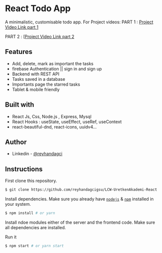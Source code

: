 # React Todo App

A minimalistic, customisable todo app.  For Project videos: 
PART 1 : [Project Video Link part 1 ](https://www.youtube.com/watch?v=SsQOdqC8OZg&list=PLnljDOquJIhHlnT11XXLtwwH8HehCpeJ5)

PART 2 : [[Project Video Link part 2](https://www.youtube.com/watch?v=usjh4ZtM1IY&t=1135s)

 

## Features

- Add, delete, mark as important the tasks
- firebase Authentication || sign in and sign up 
- Backend with REST API 
- Tasks saved in a database
- Importants page the starred tasks
- Tablet & mobile friendly

## Built with

- React Js, Css, Node.js , Express, Mysql 
- React Hooks : useState, useEffect, useRef, useContext
- react-beautiful-dnd, react-icons, uuidv4...


## Author

- Linkedin - [@reyhandagci](https://www.linkedin.com/in/reyhandagci/)


## Instructions

First clone this repository.
```bash
$ git clone https://github.com/reyhandagcigsu/LCW-UretkenAkademi-React.js-Bootcamp.git
```

Install dependencies. Make sure you already have [`nodejs`](https://nodejs.org/en/) & [`npm`](https://www.npmjs.com/) installed in your system.
```bash
$ npm install # or yarn
```
Install ndoe modules either of the server and the frontend code. Make sure all dependencies are installed.

Run it
```bash
$ npm start # or yarn start
```
